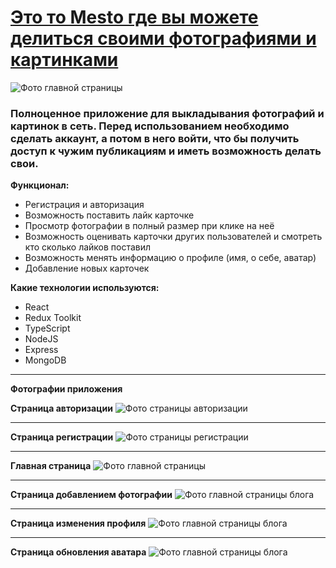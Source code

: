 # [Это то Mesto где вы можете делиться своими фотографиями и картинками](https://mesto-social.vercel.app/)

![Фото главной страницы](https://thumb.cloud.mail.ru/weblink/thumb/xw1/LRZn/k2vSFj79n)

### Полноценное приложение для выкладывания фотографий и картинок в сеть. Перед использованием необходимо сделать аккаунт, а потом в него войти, что бы получить доступ к чужим публикациям и иметь возможность делать свои.

**Функционал:**

- Регистрация и авторизация
- Возможность поставить лайк карточке
- Просмотр фотографии в полный размер при клике на неё
- Возможность оценивать карточки других пользователей и смотреть кто сколько лайков поставил
- Возможность менять информацию о профиле (имя, о себе, аватар)
- Добавление новых карточек

**Какие технологии используются:**

- React
- Redux Toolkit
- TypeScript
- NodeJS
- Express
- MongoDB

---

**Фотографии приложения**

**Страница авторизации**
![Фото страницы авторизации](https://thumb.cloud.mail.ru/weblink/thumb/xw1/BjbE/9nEgJCfBz)

---

**Страница регистрации**
![Фото страницы регистрации](https://thumb.cloud.mail.ru/weblink/thumb/xw1/qUzt/VHB7tYAnD)

---

**Главная страница**
![Фото главной страницы](https://thumb.cloud.mail.ru/weblink/thumb/xw1/LRZn/k2vSFj79n)

---

**Страница добавлением фотографии**
![Фото главной страницы блога](https://thumb.cloud.mail.ru/weblink/thumb/xw1/Hv21/t2x2LZRK1)

---

**Страница изменения профиля**
![Фото главной страницы блога](https://thumb.cloud.mail.ru/weblink/thumb/xw1/RcA9/ijSkPd3Mh)

---

**Страница обновления аватара**
![Фото главной страницы блога](https://thumb.cloud.mail.ru/weblink/thumb/xw1/6fqm/SzWc3phoA)
